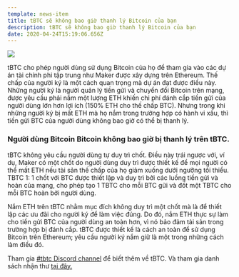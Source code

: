 ```yaml
---
template: news-item
title: tBTC sẽ không bao giờ thanh lý Bitcoin của bạn
description: tBTC sẽ không bao giờ thanh lý Bitcoin của bạn
date: 2020-04-24T15:19:06.656Z
---
```


![](https://cdn.steemitimages.com/DQmSvWqwzPt3x43WrV7sd1vV2BaRZA5aV2txEPc1AzDaq9s/1.jpeg)


tBTC cho phép người dùng sử dụng Bitcoin của họ để tham gia vào các dự án tài chính phi tập trung như Maker được xây dựng trên Ethereum. Thế chấp của người ký  là một cách quan trọng mà dự án đạt được điều này. Những người ký là người quản lý tiền gửi và chuyển đổi Bitcoin trên mạng, được yêu cầu phải nắm một lượng ETH khiến chi phí đánh cắp tiền gửi của người dùng lớn hơn lợi ích (150% ETH cho thế chấp BTC). Nhưng trong khi những người ký bị mất ETH mà họ nắm trong trường hợp có hành vi xấu, thì tiền gửi BTC của người dùng không bao giờ có thể bị thanh lý.

### Người dùng Bitcoin Bitcoin không bao giờ bị thanh lý trên tBTC.

tBTC không yêu cầu người dùng tự duy trì chốt. Điều này trái ngược với, ví dụ, Maker có một chốt do người dùng duy trì được thiết kế để mọi người có thể mất ETH nếu tài sản thế chấp của họ giảm xuống dưới ngưỡng tối thiểu. TBTC 1: 1 chốt với BTC được thiết lập và duy trì bởi các luồng tiền gửi và hoàn của mạng, cho phép tạo 1 TBTC cho mỗi BTC gửi và đốt một TBTC cho mỗi BTC hoàn bởi người dùng. 

Nắm ETH trên tBTC nhằm mục đích không duy trì một chốt mà là để thiết lập các ưu đãi cho người ký để làm việc đúng. Do đó, nắm ETH thực sự làm cho tiền gửi BTC của người dùng an toàn hơn, vì nó bảo đảm tài sản trong trường hợp bị đánh cắp. tBTC được thiết kế là cách an toàn để sử dụng Bitcoin trên Ethereum; yêu cầu người ký nắm giữ là một trong những cách làm điều đó. 

Tham gia [#tbtc Discord channel](https://chat.tbtc.network) để biết thêm về tBTC. Và tham gia danh sách nhận thư [tại đây.](https://tbtc.network/#mailing-list)
